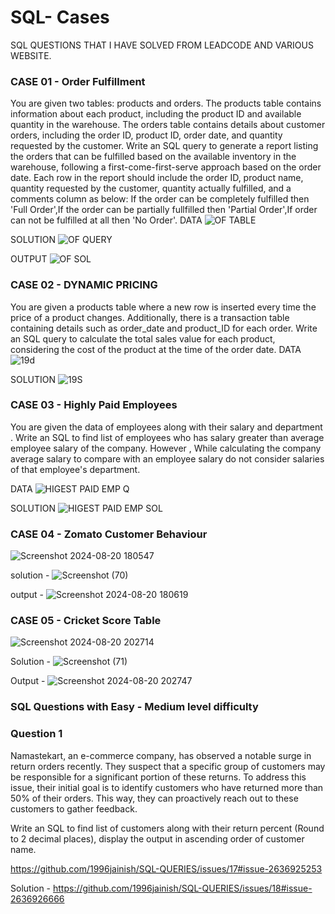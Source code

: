 # SQL- Cases
SQL QUESTIONS THAT I HAVE SOLVED FROM LEADCODE AND VARIOUS WEBSITE.

### CASE 01 - Order Fulfillment
You are given two tables: products and orders. 
The products table contains information about each product, including the product ID and available quantity in the warehouse. The orders table contains details about customer orders, including the order ID, product ID, order date, and quantity requested by the customer.
Write an SQL query to generate a report listing the orders that can be fulfilled based on the available inventory in the warehouse, following a first-come-first-serve approach based on the order date. Each row in the report should include the order ID, product name, quantity requested by the customer, quantity actually fulfilled, and a comments column as below:
If the order can be completely fulfilled then 'Full Order',If the order can be partially fullfilled then 'Partial Order',If order can not be fulfilled at all then 'No Order'.
DATA 
![OF TABLE](https://github.com/user-attachments/assets/7d21d7e2-7209-4862-8a5c-de322f6b269d)

SOLUTION 
![OF QUERY](https://github.com/user-attachments/assets/9f6baf28-52fa-4290-aa03-1510144b8384)

OUTPUT
![OF SOL](https://github.com/user-attachments/assets/e147b250-5274-45ea-8107-e577fbbe4a2f)


### CASE 02 - DYNAMIC PRICING
You are given a products table where a new row is inserted every time the price of a product changes. Additionally, there is a transaction table containing details such as order_date and product_ID for each order. Write an SQL query to calculate the total sales value for each product, considering the cost of the product at the time of the order date.
DATA
![19d](https://github.com/user-attachments/assets/7d83b2c2-3636-4ee6-8d10-20e6360df7c4)

SOLUTION
![19S](https://github.com/user-attachments/assets/2a90e1a7-5f6b-42b4-9fc4-6613302921a9)


### CASE 03 - Highly Paid Employees
You are given the data of employees along with their salary and department . Write an SQL to find list of employees who has salary greater than average employee salary of the company.  However , While calculating the company average salary to compare with an employee salary do not consider salaries of that employee's department.

DATA 
![HIGEST PAID EMP Q](https://github.com/user-attachments/assets/c3b1f309-6b1b-446a-8191-d7024489b025)

SOLUTION 
![HIGEST PAID EMP SOL](https://github.com/user-attachments/assets/a3e40ba9-9f9b-4960-babc-bd01d9144bfe)


### CASE 04 - Zomato Customer Behaviour 
![Screenshot 2024-08-20 180547](https://github.com/user-attachments/assets/f2ba1402-b551-43ef-9fa9-33335b194a8a)

solution - 
![Screenshot (70)](https://github.com/user-attachments/assets/686a7a3d-6c6b-4e8e-8e8f-4ae39fefa1e8)

output - 
![Screenshot 2024-08-20 180619](https://github.com/user-attachments/assets/0a039cfe-e4b9-4c06-924c-0695915834dd)


### CASE 05 - Cricket Score Table
![Screenshot 2024-08-20 202714](https://github.com/user-attachments/assets/67123f24-6dac-4b82-a7b8-c65fc198df1e)

Solution - 
![Screenshot (71)](https://github.com/user-attachments/assets/cd6b9117-650f-41ef-a7e0-c82575a23484)

Output - 
![Screenshot 2024-08-20 202747](https://github.com/user-attachments/assets/f0280b98-1995-49bb-afca-eb918f626f09)


### SQL Questions with Easy - Medium level difficulty
### Question 1 
Namastekart, an e-commerce company, has observed a notable surge in return orders recently. 
They suspect that a specific group of customers may be responsible for a significant portion of these returns. 
To address this issue, their initial goal is to identify customers who have returned more than 50% of their orders. 
This way, they can proactively reach out to these customers to gather feedback.

Write an SQL to find list of customers along with their return percent (Round to 2 decimal places), display the output in ascending order of customer name.

https://github.com/1996jainish/SQL-QUERIES/issues/17#issue-2636925253

Solution - 
https://github.com/1996jainish/SQL-QUERIES/issues/18#issue-2636926666





